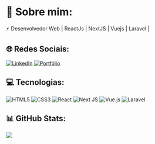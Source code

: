 

# 💫 Sobre mim:
⚡ Desenvolvedor Web | ReactJs | NextJS | Vuejs | Laravel |


## 🌐 Redes Sociais:
[![LinkedIn](https://img.shields.io/badge/LinkedIn-%230077B5.svg?logo=linkedin&logoColor=white)](https://linkedin.com/in/https://www.linkedin.com/in/fernando0w/) 
[![Portfólio](https://img.shields.io/badge/Web%20Portfólio%20-8A2BE2)]((https://fernandow.vercel.app/)) 

## 💻 Tecnologias:
![HTML5](https://img.shields.io/badge/html5-%23E34F26.svg?style=for-the-badge&logo=html5&logoColor=white) 
![CSS3](https://img.shields.io/badge/css3-%231572B6.svg?style=for-the-badge&logo=css3&logoColor=white) 
![React](https://img.shields.io/badge/react-%2320232a.svg?style=for-the-badge&logo=react&logoColor=%2361DAFB) 
![Next JS](https://img.shields.io/badge/Next-black?style=for-the-badge&logo=next.js&logoColor=white) 
![Vue.js](https://img.shields.io/badge/vue.js-%2335495e.svg?style=for-the-badge&logo=vuedotjs&logoColor=%234FC08D) 
![Laravel](https://img.shields.io/badge/laravel-%23FF2D20.svg?style=for-the-badge&logo=laravel&logoColor=white)
## 📊 GitHub Stats:
![](https://github-readme-stats.vercel.app/api/top-langs/?username=Fernand0cruz&theme=dark&hide_border=true&include_all_commits=false&count_private=false&layout=compact)

